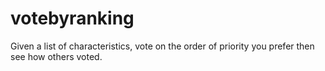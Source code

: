 # votebyranking
Given a list of characteristics, vote on the order of priority you prefer then see how others voted.
